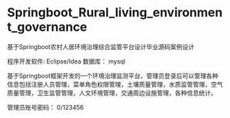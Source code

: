 # Springboot_Rural_living_environment_governance
基于Springboot农村人居环境治理综合监管平台设计毕业源码案例设计

程序开发软件: Eclipse/Idea 数据库： mysql

  基于Springboot框架开发的一个环境治理监测平台，管理员登录后可以管理各种信息包括注册人员管理，菜单角色权限管理，土壤质量管理，水质监管管理，空气质量管理，卫生监管管理，人文环境管理，交通周边设施管理，各种信息统计。

管理员账号密码： 0/123456

